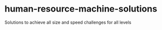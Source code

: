 # human-resource-machine-solutions
Solutions to achieve all size and speed challenges for all levels
